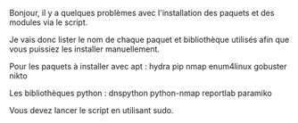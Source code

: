 Bonjour, il y a quelques problèmes avec l'installation des paquets et des modules via le script.

Je vais donc lister le nom de chaque paquet et bibliothèque utilisés afin que vous puissiez les installer manuellement.

Pour les paquets à installer avec apt :
hydra
pip
nmap
enum4linux
gobuster 
nikto

Les bibliothèques python :
dnspython
python-nmap
reportlab
paramiko

Vous devez lancer le script en utilisant sudo.
